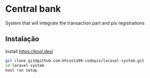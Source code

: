 
# Central bank

System that will integrate the transaction part and pix registrations




## Instalação

Install https://kool.dev/

```bash
git clone git@github.com:bhcosta90-codepix/laravel-system.git
cd laravel-system
kool run setup
```
    
